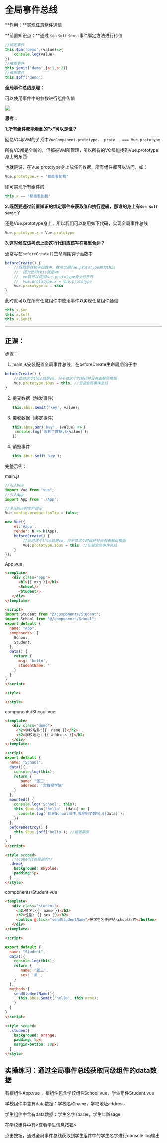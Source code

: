 # 全局事件总线

**作用：**实现任意组件通信

**前置知识点：**通过 `$on` `$off` `$emit`事件绑定方法进行传值

```js
//绑定事件
this.$on('demo',(value)=>{
    console.log(value)
})
//触发事件
this.$emit('demo',{a:1,b:2})
//解绑事件
this.$off('demo')
```

**全局事件总线原理：**

可以使用事件中的参数进行组件传值

![](D:\北大青鸟课件\前端\10.Vue\4.Vue组件\全局事件总线原理.png)

**思考：**

**1.所有组件都能看到的"x"可以是谁？**

回忆VC与VM的关系中`VueComponent.prototype.__proto__ === Vue.prototype`

所有VC都是全新的，但都被VM所管理，所以所有的VC都能找到Vue.prototype身上的东西

也就是说，在Vue.prototype身上放任何数据，所有组件都可以访问，如：

```js
Vue.prototype.x = '都能看到我'
```

即可实现所有组件的

```js
this.x == '都能看到我'
```



**2.既然要通过前置知识的绑定事件来获取值和执行逻辑，那谁的身上有`$on $off $emit`？**

还是Vue.prototype身上，所以我们可以使用如下代码，实现全局事件总线

```js
Vue.prototype.x = Vue.prototype
```



**3.这时候应该考虑上面这行代码应该写在哪里合适？**

通常写在`beforeCreate()`生命周期钩子函数中

```js
beforeCreate() {
    //既然是在钩子函数中，就可以把Vue.prototype换为this
    //	因为此时this就是vm
    //	vm就可以访问Vue.prototype身上的东西
    //	Vue.prototype.x = Vue.prototype
    Vue.prototype.x = this
}
```

此时就可以在所有任意组件中使用事件以实现任意组件通信

```js
this.x.$on
this.x.$off
this.x.$emit
```



------

## 正课：

步骤：

1. main.js安装配置全局事件总线，在beforeCreate生命周期钩子中
```js
beforeCreate() {
    //此时这个this就是vm，只不过这个时候还并没有去解析模版
    Vue.prototype.$bus = this; //安装全局事件总线
}
```
2. 提交数据（触发事件）

   ```js
   this.$bus.$emit('key', value);
   ```

3. 接收数据（绑定事件）

   ```js
   this.$bus.$on('key', (value) => {
   	console.log(`收到了数据,${value}`);
   })
   ```

4. 销毁事件

   ```js
   this.$bus.$off('key');
   ```

完整示例：

main.js

```js
//引入Vue
import Vue from "vue";
//引入App
import App from './App';

//关闭Vue的生产提示
Vue.config.productionTip = false;

new Vue({
    el:'#app',
    render: h => h(App),
    beforeCreate() {
        //此时这个this就是vm，只不过这个时候还并没有去解析模版
        Vue.prototype.$bus = this; //安装全局事件总线
    }
});
```

App.vue

```html
<template>
   <div class="app">
      <h1>{{ msg }}</h1>
      <School/>
      <Student/>
   </div>
</template>

<script>
import Student from "@/components/Student";
import School from "@/components/School";
export default {
  name: "App",
  components: {
    School,
    Student,
  },
  data() {
    return {
      msg: 'hello',
      studentName: ''
    }
  }
}
</script>

<style>

</style>
```

components/Shcool.vue

```html
<template>
   <div class="demo">
     <h2>学校名称:{{  name }}</h2>
     <h2>学校地址: {{ address }}</h2>
   </div>
</template>

<script>
export default {
  name: "School",
  data(){
    console.log(this);
    return {
       name: '张三',
       address: '大数据学院'
    }
  },
  mounted() {
    console.log('School', this);
    this.$bus.$on('hello', (data) => {
      console.log(`我是School组件,我收到了数据,${data}`);
    })
  },
  beforeDestroy() {
    this.$bus.$off('hello'); //销毁解绑
  }
}
</script>

<style scoped>
   /*scoped代表局部的*/
  .demo{
    background: skyblue;
    padding:5px
  }
</style>
```

components/Student.vue

```html
<template>
   <div class="student">
     <h2>姓名:{{  name }}</h2>
     <h2>性别: {{ sex }}</h2>
     <button @click="sendStudentName">把学生名传递给school组件</button>
   </div>
</template>

<script>

export default {
  name: "Student",
  data(){
    console.log(this);
    return {
       name: '张三',
       sex: '男',
    }
  },
  methods:{
    sendStudentName(){
      this.$bus.$emit('hello', this.name);
    }
  }
}
</script>

<style scoped>
  .student{
    background: orange;
    padding: 5px;
    margin-bottom: 10px;
  }
</style>
```

## 实操练习：通过全局事件总线获取同级组件的data数据

有根组件App.vue ，根组件包含学校组件School.vue，学生组件Student.vue

学校组件中含有data数据：学校名称name，学校地址address

学生组件中含有data数据：学生名字sname，学生年龄sage

在学校组件中有<查看学生信息按钮>

点击按钮，通过全局事件总线获取到学生组件中的学生名字进行console.log输出